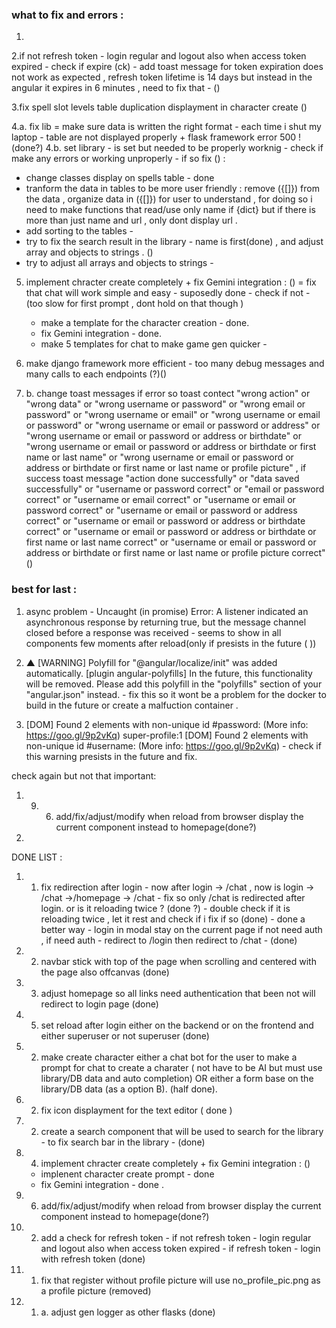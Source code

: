 ### what to fix and errors : 
1.

2.if not refresh token - login regular and logout also when access token expired - check if expire (ck) - add toast message for token expiration does not work as expected , refresh token lifetime is 14 days but instead in the angular it expires in 6 minutes , need to fix that - ()

3.fix spell slot levels table duplication displayment in character create ()

4.a. fix lib = make sure data is written the right format - each time i shut my laptop - table are not displayed properly + flask framework error 500 !(done?)
4.b. set library - is set but needed to be properly worknig - check if make any errors or working unproperly - if so fix () :
   - change classes display on spells table - done
   - tranform the data in tables to be more user friendly : remove ({[]}) from the data , organize data in ({[]}) for user to understand , for doing so i need to make functions that read/use only name if {dict} but if there is more than just name and url , only dont display url .
   - add sorting to the tables - 
   - try to fix the search result in the library - name is first(done) , and adjust array and objects to strings . ()
   - try to adjust all arrays and objects to strings - 

5. implement chracter create completely + fix Gemini integration : ()
   = fix that chat will work  simple and easy - suposedly done - check if not - (too slow for first prompt , dont hold on that though )
   - make a template for the character creation - done.
   - fix Gemini integration - done.
   - make 5 templates for chat to make game gen quicker - 
   
6. make django framework more efficient - too many debug messages and many calls to each endpoints (?)()
6. b. change toast messages if error so toast contect "wrong action" or "wrong data" or "wrong username or password" or "wrong email or password" or "wrong username or email" or "wrong username or email or password" or "wrong username or email or password or address" or "wrong username or email or password or address or birthdate" or "wrong username or email or password or address or birthdate or first name or last name" or "wrong username or email or password or address or birthdate or first name or last name or profile picture" , if success toast message "action done successfully" or "data saved successfully" or "username or password correct" or "email or password correct" or "username or email correct" or "username or email or password correct" or "username or email or password or address correct" or "username or email or password or address or birthdate correct" or "username or email or password or address or birthdate or first name or last name correct" or "username or email or password or address or birthdate or first name or last name or profile picture correct" ()


### best for last : 
1. async problem - Uncaught (in promise) Error: A listener indicated an asynchronous response by returning true, but the message channel closed before a response was received - seems to show in all components few moments after reload(only if presists in the future ( )) 

2.  ▲ [WARNING] Polyfill for "@angular/localize/init" was added automatically. [plugin angular-polyfills]
            In the future, this functionality will be removed. Please add this polyfill in the "polyfills" section of your "angular.json" instead. - fix this so it wont be a problem for the docker to build in the future or create a malfuction container .


3. [DOM] Found 2 elements with non-unique id #password: (More info: https://goo.gl/9p2vKq) 
   super-profile:1 [DOM] Found 2 elements with non-unique id #username: (More info: https://goo.gl/9p2vKq)  - check if this warning presists in the future and fix.

check again but not that important: 
1. 9. 6. add/fix/adjust/modify when reload from browser display the current component instead to homepage(done?)
2. 

DONE LIST : 

1. 1. fix redirection after login - now after login -> /chat , now is login -> /chat ->/homepage -> /chat - fix so only /chat is redirected after login. or is it reloading twice ? (done ?) - double check if it is reloading twice , let it rest and check if i fix if so (done) - done a better way - login in modal stay on the current page if not need auth , if need auth - redirect to /login then redirect to /chat - (done)

2. 2. navbar stick with top of the page when scrolling and centered with the page also offcanvas (done) 

3. 3. adjust homepage so all links need authentication that been not will redirect to login page (done)

4. 5. set reload after login either on the backend or on the frontend and either superuser or not superuser (done)

5. 2. make create character either a chat bot for the user to make a prompt for chat to create a charater ( not have to be AI but must use library/DB data and auto completion) OR either a form base on the library/DB data (as a option B). (half done).

6. 2. fix icon displayment for the text editor ( done )

7. 2. create a search component that will be used to search for the library - to fix search bar in the library - (done)

8. 4. implement chracter create completely + fix Gemini integration : ()
   - implenent character create prompt - done
   - fix Gemini integration - done .

9. 6. add/fix/adjust/modify when reload from browser display the current component instead to homepage(done?)

10. 2. add a check for refresh token - if not refresh token - login regular and logout also when access token expired - if refresh token - login with refresh token (done)

11. 1. fix that register without profile picture will use no_profile_pic.png as a profile picture (removed)

12. 1. a. adjust gen logger as other flasks (done)